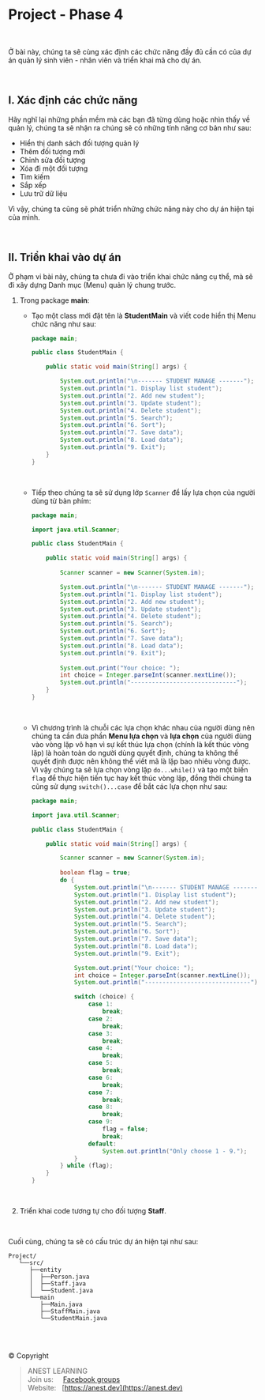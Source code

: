 # Project - Phase 4

<br />

Ở bài này, chúng ta sẽ cùng xác định các chức năng đầy đủ cần có của dự án quản lý sinh viên - nhân viên và triển khai mã cho dự án.

<br />

## I. Xác định các chức năng

Hãy nghĩ lại những phần mềm mà các bạn đã từng dùng hoặc nhìn thấy về quản lý, chúng ta sẽ nhận ra chúng sẽ có những tính năng cơ bản như sau:

- Hiển thị danh sách đối tượng quản lý
- Thêm đối tượng mới
- Chỉnh sửa đối tượng
- Xóa đi một đối tượng
- Tìm kiếm
- Sắp xếp
- Lưu trữ dữ liệu

Vì vậy, chúng ta cũng sẽ phát triển những chức năng này cho dự án hiện tại của mình.

<br />

## II. Triển khai vào dự án

Ở phạm vi bài này, chúng ta chưa đi vào triển khai chức năng cụ thể, mà sẽ đi xây dựng Danh mục (Menu) quản lý chung trước.

1. Trong package **main**:
    - Tạo một class mới đặt tên là **StudentMain** và viết code hiển thị Menu chức năng như sau:
    
      ```java
      package main;

      public class StudentMain {

          public static void main(String[] args) {

              System.out.println("\n------- STUDENT MANAGE -------");
              System.out.println("1. Display list student");
              System.out.println("2. Add new student");
              System.out.println("3. Update student");
              System.out.println("4. Delete student");
              System.out.println("5. Search");
              System.out.println("6. Sort");
              System.out.println("7. Save data");
              System.out.println("8. Load data");
              System.out.println("9. Exit");
          }
      }
      ```
      
      <br />
      
    - Tiếp theo chúng ta sẽ sử dụng lớp `Scanner` để lấy lựa chọn của người dùng từ bàn phím:
    
      ```java
      package main;
      
      import java.util.Scanner;

      public class StudentMain {

          public static void main(String[] args) {
          
              Scanner scanner = new Scanner(System.in);

              System.out.println("\n------- STUDENT MANAGE -------");
              System.out.println("1. Display list student");
              System.out.println("2. Add new student");
              System.out.println("3. Update student");
              System.out.println("4. Delete student");
              System.out.println("5. Search");
              System.out.println("6. Sort");
              System.out.println("7. Save data");
              System.out.println("8. Load data");
              System.out.println("9. Exit");
              
              System.out.print("Your choice: ");
              int choice = Integer.parseInt(scanner.nextLine());
              System.out.println("------------------------------");
          }
      }
      ```
            
      <br />
      
    - Vì chương trình là chuỗi các lựa chọn khác nhau của người dùng nên chúng ta cần đưa phần **Menu lựa chọn** và **lựa chọn** của người dùng vào vòng lặp vô hạn vì sự kết thúc lựa chọn (chính là kết thúc vòng lặp) là hoàn toàn do người dùng quyết định, chúng ta không thể quyết định được nên không thể viết mã là lặp bao nhiêu vòng được. Vì vậy chúng ta sẽ lựa chọn vòng lặp `do...while()` và tạo một biến `flag` để thực hiện tiến tục hay kết thúc vòng lặp, đồng thời chúng ta cũng sử dụng `switch()...case` để bắt các lựa chọn như sau:
    
      ```java
      package main;

      import java.util.Scanner;

      public class StudentMain {

          public static void main(String[] args) {

              Scanner scanner = new Scanner(System.in);
              
              boolean flag = true;
              do {
                  System.out.println("\n------- STUDENT MANAGE -------");
                  System.out.println("1. Display list student");
                  System.out.println("2. Add new student");
                  System.out.println("3. Update student");
                  System.out.println("4. Delete student");
                  System.out.println("5. Search");
                  System.out.println("6. Sort");
                  System.out.println("7. Save data");
                  System.out.println("8. Load data");
                  System.out.println("9. Exit");

                  System.out.print("Your choice: ");
                  int choice = Integer.parseInt(scanner.nextLine());
                  System.out.println("------------------------------");

                  switch (choice) {
                      case 1:
                          break;
                      case 2:
                          break;
                      case 3:
                          break;
                      case 4:
                          break;
                      case 5:
                          break;
                      case 6:
                          break;
                      case 7:
                          break;
                      case 8:
                          break;
                      case 9:
                          flag = false;
                          break;
                      default:
                          System.out.println("Only choose 1 - 9.");
                  }
              } while (flag);
          }
      }
      ```
      
      <br />
      
2. Triển khai code tương tự cho đối tượng **Staff**.

<br />
      
Cuối cùng, chúng ta sẽ có cấu trúc dự án hiện tại như sau:

```
Project/
   └──src/  
      ├──entity
      │  ├──Person.java
      │  ├──Staff.java
      │  └──Student.java
      └──main
         ├──Main.java
         ├──StaffMain.java
         └──StudentMain.java
```

<br />

##  

© Copyright
> ANEST LEARNING  
> Join us: &nbsp;&nbsp;&nbsp; [Facebook groups](https://www.facebook.com/groups/anest.learning/)  
> Website: &nbsp; [https://anest.dev](https://anest.dev)
